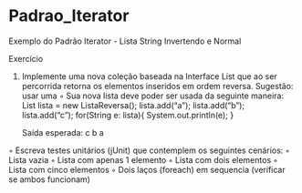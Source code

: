 # Padrao_Iterator
Exemplo do Padrão Iterator - Lista String Invertendo e Normal

Exercício
1. Implemente uma nova coleção baseada na Interface List<E> que ao ser percorrida retorna os
elementos inseridos em ordem reversa. Sugestão: usar uma
  ◦ Sua nova lista deve poder ser usada da seguinte maneira:
      List<String> lista = new ListaReversa<String>();
      lista.add(“a”);
      lista.add(“b”);
      lista.add(“c”);
      for(String e: lista){
        System.out.println(e);
      }
  
      Saída esperada:
      c
      b
      a

  ◦ Escreva testes unitários (jUnit) que contemplem os seguintes cenários:
  ◦ Lista vazia
  ◦ Lista com apenas 1 elemento
  ◦ Lista com dois elementos
  ◦ Lista com cinco elementos
  ◦ Dois laços (foreach) em sequencia (verificar se ambos funcionam)
